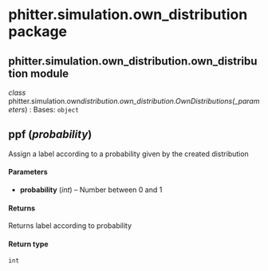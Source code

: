 # phitter.simulation.own_distribution package

## phitter.simulation.own_distribution.own_distribution module

_class_ phitter.simulation.own*distribution.own_distribution.OwnDistributions(\_parameters*)
: Bases: `object`

## ppf (_probability_)

Assign a label according to a probability given by the created distribution

#### Parameters

- **probability** (_int_) – Number between 0 and 1

#### Returns

Returns label according to probability

#### Return type

`int`
